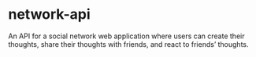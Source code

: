# network-api
An API for a social network web application where users can create their thoughts, share their thoughts with friends, and react to friends’ thoughts.
